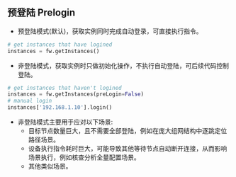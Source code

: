 ## 预登陆 Prelogin

* 预登陆模式(默认)，获取实例同时完成自动登录，可直接执行指令。

```Python
# get instances that have logined
instances = fw.getInstances()
```

* 非登陆模式，获取实例时只做初始化操作，不执行自动登陆，可后续代码控制登陆。

```Python
# get instances that haven't logined
instances = fw.getInstances(preLogin=False)
# manual login
instances['192.168.1.10'].login()
```

* 非登陆模式主要用于应对以下场景:
  * 目标节点数量巨大，且不需要全部登陆，例如在庞大组网结构中逐跳定位路径场景。
  * 设备执行指令耗时巨大，可能导致其他等待节点自动断开连接，从而影响场景执行，例如核查分析全量配置场景。
  * 其他类似场景。
